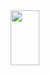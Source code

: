 <div align="center">

<img src="https://www.google.com/url?sa=i&url=https%3A%2F%2Fclipart-library.com%2Fclipart%2Fforest-habitat-cliparts-6.htm&psig=AOvVaw1HDR4IQuLGquFcTL6TTCpn&ust=1697861339975000&source=images&cd=vfe&opi=89978449&ved=0CBAQjRxqFwoTCMCZlMLgg4IDFQAAAAAdAAAAABAU" width="30%" height="15%" />